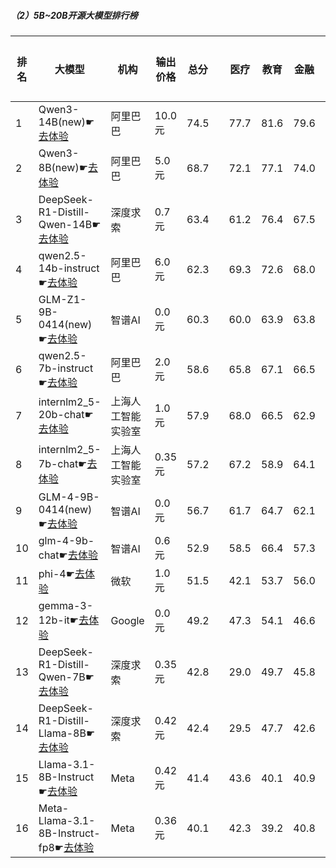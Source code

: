 ##### （2）5B~20B开源大模型排行榜
|排名|大模型|机构|输出价格|总分| |医疗|教育|金融|法律|行政公务|心理健康|推理与数学计算|语言与指令遵从|
|---|-----|---|-------|---|-|----|---|---|---|------|-------|-----------|------------|
|1|Qwen3-14B(new)☛[去体验](https://nonelinear.com/static/modelcompare.html?type=open-source)|阿里巴巴|10.0元|74.5| |        77.7|81.6|79.6|62.2|        73.3|63.4|        79.7|78.6|
|2|Qwen3-8B(new)☛[去体验](https://nonelinear.com/static/modelcompare.html?type=open-source)|阿里巴巴|5.0元|68.7| |        72.1|77.1|74.0|54.4|        53.3|65.8|        74.4|78.8|
|3|DeepSeek-R1-Distill-Qwen-14B☛[去体验](https://nonelinear.com/static/modelcompare.html?type=open-source)|深度求索|0.7元|63.4| |        61.2|76.4|67.5|40.2|        66.5|55.6|        67.2|72.7|
|4|qwen2.5-14b-instruct☛[去体验](https://nonelinear.com/static/modelcompare.html?type=open-source)|阿里巴巴|6.0元|62.3| |        69.3|72.6|68.0|45.4|        61.0|56.1|        53.1|73.0|
|5|GLM-Z1-9B-0414(new)☛[去体验](https://nonelinear.com/static/modelcompare.html?type=open-source)|智谱AI|0.0元|60.3| |        60.0|63.9|63.8|31.5|        75.5|48.8|        69.1|69.6|
|6|qwen2.5-7b-instruct☛[去体验](https://nonelinear.com/static/modelcompare.html?type=open-source)|阿里巴巴|2.0元|58.6| |        65.8|67.1|66.5|41.8|        53.0|56.0|        47.8|70.6|
|7|internlm2_5-20b-chat☛[去体验](https://nonelinear.com/static/modelcompare.html?type=open-source)|上海人工智能实验室|1.0元|57.9| |        68.0|66.5|62.9|44.7|        53.5|52.7|        43.8|70.7|
|8|internlm2_5-7b-chat☛[去体验](https://nonelinear.com/static/modelcompare.html?type=open-source)|上海人工智能实验室|0.35元|57.2| |        67.2|58.9|64.1|43.1|        55.5|51.0|        46.9|70.9|
|9|GLM-4-9B-0414(new)☛[去体验](https://nonelinear.com/static/modelcompare.html?type=open-source)|智谱AI|0.0元|56.7| |        61.7|64.7|62.1|40.8|        53.5|49.2|        49.9|71.9|
|10|glm-4-9b-chat☛[去体验](https://nonelinear.com/static/modelcompare.html?type=open-source)|智谱AI|0.6元|52.9| |        58.5|66.4|57.3|36.5|        52.0|47.1|        39.1|66.7|
|11|phi-4☛[去体验](https://nonelinear.com/static/modelcompare.html?type=open-source)|微软|1.0元|51.5| |        42.1|53.7|56.0|24.9|        64.5|43.2|        60.3|67.2|
|12|gemma-3-12b-it☛[去体验](https://nonelinear.com/static/modelcompare.html?type=open-source)|Google|0.0元|49.2| |        47.3|54.1|46.6|20.4|        59.0|41.1|        58.3|66.4|
|13|DeepSeek-R1-Distill-Qwen-7B☛[去体验](https://nonelinear.com/static/modelcompare.html?type=open-source)|深度求索|0.35元|42.8| |        29.0|49.7|45.8|19.2|        54.0|30.4|        54.5|60.3|
|14|DeepSeek-R1-Distill-Llama-8B☛[去体验](https://nonelinear.com/static/modelcompare.html?type=open-source)|深度求索|0.42元|42.4| |        29.5|47.7|42.6|20.3|        52.0|31.9|        52.7|62.7|
|15|Llama-3.1-8B-Instruct☛[去体验](https://nonelinear.com/static/modelcompare.html?type=open-source)|Meta|0.42元|41.4| |        43.6|40.1|40.9|21.3|        43.0|37.2|        42.3|62.5|
|16|Meta-Llama-3.1-8B-Instruct-fp8☛[去体验](https://nonelinear.com/static/modelcompare.html?type=open-source)|Meta|0.36元|40.1| |        42.3|39.2|40.8|19.5|        37.5|34.0|        44.1|63.3|
    
